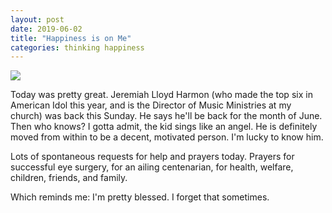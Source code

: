 ```yaml
---
layout: post
date: 2019-06-02
title: "Happiness is on Me"
categories: thinking happiness
---
```


<img src="{{site.baseurl}}/images/jeremiah.jpg"> <br />

Today was pretty great. Jeremiah Lloyd Harmon (who made the top six in American Idol this year, and is the Director of Music Ministries at my church) was back this Sunday. He says he'll be back for the month of June. Then who knows? I gotta admit, the kid sings like an angel. He is definitely moved from within to be a decent, motivated person. I'm lucky to know him.

Lots of spontaneous requests for help and prayers today. Prayers for successful eye surgery, for an ailing centenarian, for health, welfare, children, friends, and family.

Which reminds me: I'm pretty blessed. I forget that sometimes.
